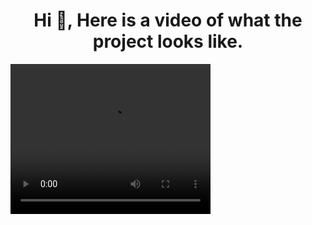 <h1 align="center">Hi 👋, Here is a video of what the project looks like.</h1>

<video width="320" height="240" controls>
  <source src="https://github.com/jerems412/spotify-clone-laravel/spotify.mkv" type="video/mp4">
  Error Message
</video>
